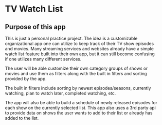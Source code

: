 # TV Watch List
## Purpose of this app

This is just a personal practice project. The idea is a customizable organizational app one can utilize to keep track of their TV show episodes and movies. Many streaming services and websites already have a simple watch list feature built into their own app, but it can still become confusing if one utilizes many different services.

The user will be able customize their own category groups of shows or movies and use them as filters along with the built in filters and sorting provided by the app.

The built in filters include sorting by newest episodes/seasons, currently watching, plan to watch later, completed watching, etc.

The app will also be able to build a schedule of newly released episodes for each show on the currently selected list. This app also uses a 3rd party api to provide data on shows the user wants to add to their list or already has added to the list.
